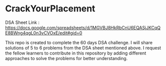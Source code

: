 # CrackYourPlacement
DSA Sheet Link : https://docs.google.com/spreadsheets/d/1MGVBJ8HkRbCnU6EQASjJKCqQE8BWng4qgL0n3vCVOxE/edit#gid=0

This repo is created to complete the 60 days DSA challenge.
I will share solutions of 5 to 6 problems from the DSA sheet mentioned above.
I request the fellow learners to contribute in this repository by adding different approaches to solve the problems for better understanding.

